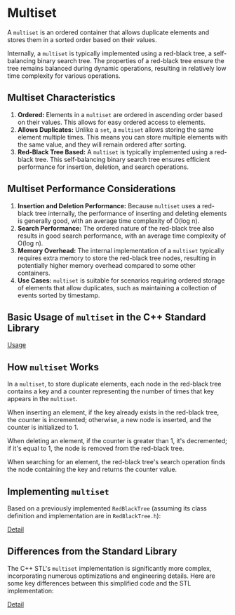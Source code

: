 
# Multiset

A `multiset` is an ordered container that allows duplicate elements and stores them in a sorted order based on their values.

Internally, a `multiset` is typically implemented using a red-black tree, a self-balancing binary search tree.  The properties of a red-black tree ensure the tree remains balanced during dynamic operations, resulting in relatively low time complexity for various operations.

## Multiset Characteristics

1. **Ordered:** Elements in a `multiset` are ordered in ascending order based on their values. This allows for easy ordered access to elements.
2. **Allows Duplicates:** Unlike a `set`, a `multiset` allows storing the same element multiple times.  This means you can store multiple elements with the same value, and they will remain ordered after sorting.
3. **Red-Black Tree Based:**  A `multiset` is typically implemented using a red-black tree. This self-balancing binary search tree ensures efficient performance for insertion, deletion, and search operations.

## Multiset Performance Considerations

1. **Insertion and Deletion Performance:** Because `multiset` uses a red-black tree internally, the performance of inserting and deleting elements is generally good, with an average time complexity of O(log n).
2. **Search Performance:** The ordered nature of the red-black tree also results in good search performance, with an average time complexity of O(log n).
3. **Memory Overhead:** The internal implementation of a `multiset` typically requires extra memory to store the red-black tree nodes, resulting in potentially higher memory overhead compared to some other containers.
4. **Use Cases:** `multiset` is suitable for scenarios requiring ordered storage of elements that allow duplicates, such as maintaining a collection of events sorted by timestamp.


## Basic Usage of `multiset` in the C++ Standard Library

[Usage](usage.cpp)


## How `multiset` Works

In a `multiset`, to store duplicate elements, each node in the red-black tree contains a key and a counter representing the number of times that key appears in the `multiset`.

When inserting an element, if the key already exists in the red-black tree, the counter is incremented; otherwise, a new node is inserted, and the counter is initialized to 1.

When deleting an element, if the counter is greater than 1, it's decremented; if it's equal to 1, the node is removed from the red-black tree.

When searching for an element, the red-black tree's search operation finds the node containing the key and returns the counter value.


## Implementing `multiset`

Based on a previously implemented `RedBlackTree` (assuming its class definition and implementation are in `RedBlackTree.h`):

[Detail](Implementation.md)


## Differences from the Standard Library

The C++ STL's `multiset` implementation is significantly more complex, incorporating numerous optimizations and engineering details.  Here are some key differences between this simplified code and the STL implementation:

[Detail](Differences.md)